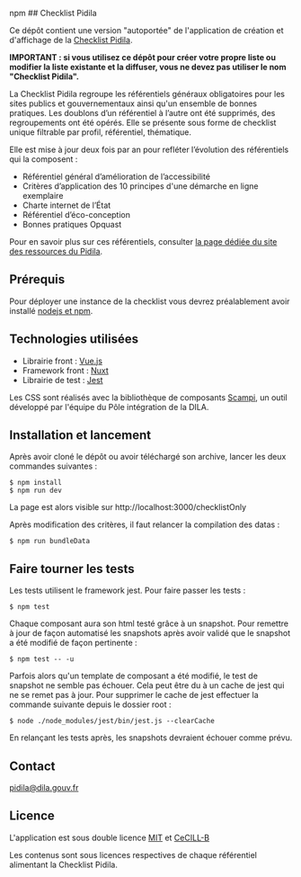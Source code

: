 npm ## Checklist Pidila

Ce dépôt contient une version "autoportée" de l'application de création et d'affichage de la [Checklist Pidila](https://pidila.gitlab.io/checklist-pidila/).

**IMPORTANT : si vous utilisez ce dépôt pour créer votre propre liste ou modifier la liste existante et la diffuser, vous ne devez pas utiliser le nom "Checklist Pidila".**

La Checklist Pidila regroupe les référentiels généraux obligatoires pour les sites publics et gouvernementaux ainsi qu'un ensemble de bonnes pratiques. Les doublons d’un référentiel à l’autre ont été supprimés, des regroupements ont été opérés. Elle se présente sous forme de checklist unique filtrable par profil, référentiel, thématique.

Elle est mise à jour deux fois par an pour refléter l’évolution des référentiels qui la composent :

* Référentiel général d’amélioration de l’accessibilité
* Critères d’application des 10 principes d'une démarche en ligne exemplaire
* Charte internet de l’État
* Référentiel d’éco-conception
* Bonnes pratiques Opquast

Pour en savoir plus sur ces référentiels, consulter [la page dédiée du site des ressources du Pidila](https://pidila.gitlab.io/checklist-pidila/referentiels.html).

## Prérequis

Pour déployer une instance de la checklist vous devrez préalablement avoir installé [nodejs et npm](https://openclassrooms.com/fr/courses/1056721-des-applications-ultra-rapides-avec-node-js/1056956-installer-node-js).


## Technologies utilisées

* Librairie front : [Vue.js](https://vuejs.org/v2/api/)
* Framework front : [Nuxt](https://nuxtjs.org/guide)
* Librairie de test : [Jest](https://facebook.github.io/jest/docs/en/api.html)

Les CSS sont réalisés avec la bibliothèque de composants [Scampi](https://pidila.gitlab.io/scampi/), un outil développé par l'équipe du Pôle intégration de la DILA.


## Installation et lancement

Après avoir cloné le dépôt ou avoir téléchargé son archive, lancer les deux commandes suivantes :

```
$ npm install
$ npm run dev
```

La page est alors visible sur http://localhost:3000/checklistOnly

Après modification des critères, il faut relancer la compilation des datas :

```
$ npm run bundleData
```

## Faire tourner les tests

Les tests utilisent le framework jest. Pour faire passer les tests : 

```
$ npm test
```

Chaque composant aura son html testé grâce à un snapshot. Pour remettre à jour de façon automatisé les snapshots après avoir validé que le snapshot a été modifié de façon pertinente : 

```
$ npm test -- -u
```

Parfois alors qu'un template de composant a été modifié, le test de snapshot ne semble pas échouer. Cela peut être du à un cache de jest qui ne se remet pas à jour. Pour supprimer le cache de jest effectuer la commande suivante depuis le dossier root : 

```
$ node ./node_modules/jest/bin/jest.js --clearCache
```
En relançant les tests après, les snapshots devraient échouer comme prévu.

## Contact

pidila@dila.gouv.fr

## Licence

L'application est sous double licence [MIT](https://gitlab.com/pidila/scampi-twig/blob/master/LICENCE-MIT.md) et [CeCILL-B](http://www.cecill.info/licences/Licence_CeCILL-B_V1-fr.html)

Les contenus sont sous licences respectives de chaque référentiel alimentant la Checklist Pidila.

